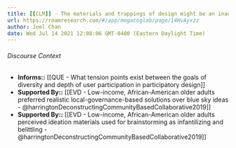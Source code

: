 ```yaml
---
title: [[CLM]] - The materials and trappings of design might be an inadvertent barrier to inclusion, though they are useful (or at least perceived as such) for depth of participation in the design process
url: https://roamresearch.com/#/app/megacoglab/page/14HvAyxzz
author: Joel Chan
date: Wed Jul 14 2021 12:08:06 GMT-0400 (Eastern Daylight Time)
---
```




###### Discourse Context

- **Informs::** [[QUE - What tension points exist between the goals of diversity and depth of user participation in participatory design]]
- **Supported By::** [[EVD - Low-income, African-American older adults preferred realistic local-governance-based solutions over blue sky ideas - @harringtonDeconstructingCommunityBasedCollaborative2019]]
- **Supported By::** [[EVD - Low-income, African-American older adults perceived ideation materials used for brainstorming as infantilizing and belittling - @harringtonDeconstructingCommunityBasedCollaborative2019]]
